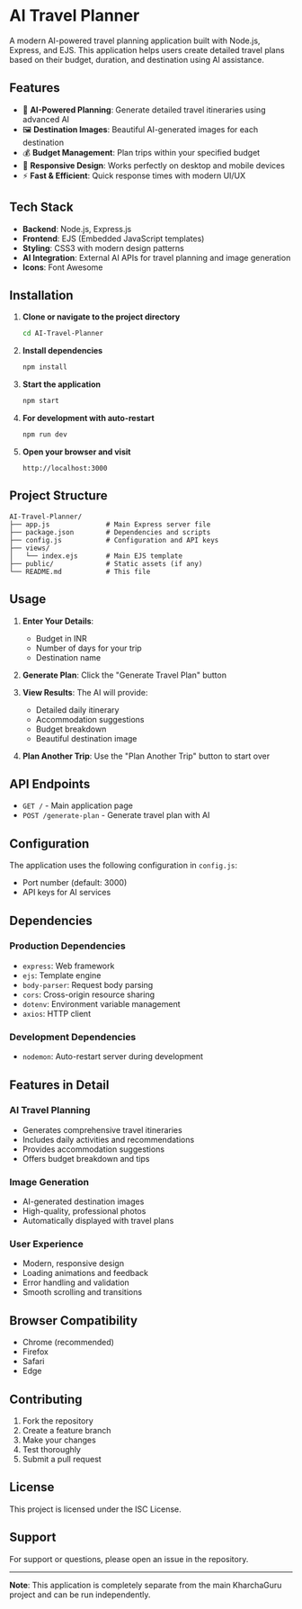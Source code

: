 # AI Travel Planner

A modern AI-powered travel planning application built with Node.js, Express, and EJS. This application helps users create detailed travel plans based on their budget, duration, and destination using AI assistance.

## Features

- 🎯 **AI-Powered Planning**: Generate detailed travel itineraries using advanced AI
- 🖼️ **Destination Images**: Beautiful AI-generated images for each destination
- 💰 **Budget Management**: Plan trips within your specified budget
- 📱 **Responsive Design**: Works perfectly on desktop and mobile devices
- ⚡ **Fast & Efficient**: Quick response times with modern UI/UX

## Tech Stack

- **Backend**: Node.js, Express.js
- **Frontend**: EJS (Embedded JavaScript templates)
- **Styling**: CSS3 with modern design patterns
- **AI Integration**: External AI APIs for travel planning and image generation
- **Icons**: Font Awesome

## Installation

1. **Clone or navigate to the project directory**
   ```bash
   cd AI-Travel-Planner
   ```

2. **Install dependencies**
   ```bash
   npm install
   ```

3. **Start the application**
   ```bash
   npm start
   ```

4. **For development with auto-restart**
   ```bash
   npm run dev
   ```

5. **Open your browser and visit**
   ```
   http://localhost:3000
   ```

## Project Structure

```
AI-Travel-Planner/
├── app.js              # Main Express server file
├── package.json        # Dependencies and scripts
├── config.js           # Configuration and API keys
├── views/
│   └── index.ejs       # Main EJS template
├── public/             # Static assets (if any)
└── README.md           # This file
```

## Usage

1. **Enter Your Details**:
   - Budget in INR
   - Number of days for your trip
   - Destination name

2. **Generate Plan**: Click the "Generate Travel Plan" button

3. **View Results**: The AI will provide:
   - Detailed daily itinerary
   - Accommodation suggestions
   - Budget breakdown
   - Beautiful destination image

4. **Plan Another Trip**: Use the "Plan Another Trip" button to start over

## API Endpoints

- `GET /` - Main application page
- `POST /generate-plan` - Generate travel plan with AI

## Configuration

The application uses the following configuration in `config.js`:
- Port number (default: 3000)
- API keys for AI services

## Dependencies

### Production Dependencies
- `express`: Web framework
- `ejs`: Template engine
- `body-parser`: Request body parsing
- `cors`: Cross-origin resource sharing
- `dotenv`: Environment variable management
- `axios`: HTTP client

### Development Dependencies
- `nodemon`: Auto-restart server during development

## Features in Detail

### AI Travel Planning
- Generates comprehensive travel itineraries
- Includes daily activities and recommendations
- Provides accommodation suggestions
- Offers budget breakdown and tips

### Image Generation
- AI-generated destination images
- High-quality, professional photos
- Automatically displayed with travel plans

### User Experience
- Modern, responsive design
- Loading animations and feedback
- Error handling and validation
- Smooth scrolling and transitions

## Browser Compatibility

- Chrome (recommended)
- Firefox
- Safari
- Edge

## Contributing

1. Fork the repository
2. Create a feature branch
3. Make your changes
4. Test thoroughly
5. Submit a pull request

## License

This project is licensed under the ISC License.

## Support

For support or questions, please open an issue in the repository.

---

**Note**: This application is completely separate from the main KharchaGuru project and can be run independently.